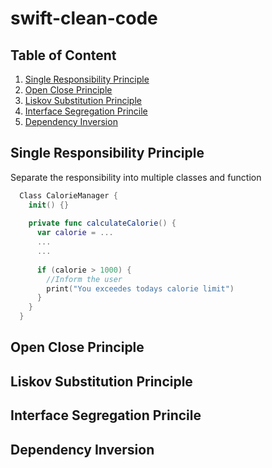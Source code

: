 # swift-clean-code

## Table of Content

1. [Single Responsibility Principle](#single-res)
2. [Open Close Principle](#open-close)
3. [Liskov Substitution Principle](#liskov-sub)
4. [Interface Segregation Princile](#interface-seg)
5. [Dependency Inversion](#dependency-inversion)


## Single Responsibility Principle

Separate the responsibility into multiple classes and function 

```swift
  Class CalorieManager {
    init() {}
    
    private func calculateCalorie() {
      var calorie = ...
      ...
      ...
      
      if (calorie > 1000) {
        //Inform the user
        print("You exceedes todays calorie limit")
      }
    }
  }
```


## Open Close Principle
## Liskov Substitution Principle
## Interface Segregation Princile
## Dependency Inversion
